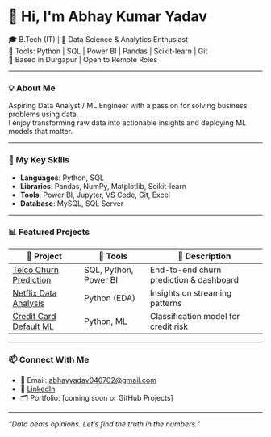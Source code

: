 # 👋 Hi, I'm Abhay Kumar Yadav

🎓 B.Tech (IT) | 🎯 Data Science & Analytics Enthusiast  
🔧 Tools: Python | SQL | Power BI | Pandas | Scikit-learn | Git  
📍 Based in Durgapur | Open to Remote Roles

---

### 💡 About Me

Aspiring Data Analyst / ML Engineer with a passion for solving business problems using data.  
I enjoy transforming raw data into actionable insights and deploying ML models that matter.

---

### 🔨 My Key Skills

- **Languages**: Python, SQL  
- **Libraries**: Pandas, NumPy, Matplotlib, Scikit-learn  
- **Tools**: Power BI, Jupyter, VS Code, Git, Excel  
- **Database**: MySQL, SQL Server

---

### 📊 Featured Projects

| 🔗 Project | 🔧 Tools | 📄 Description |
|-----------|----------|----------------|
| [Telco Churn Prediction](https://github.com/abhayadav708/telco-churn-prediction) | SQL, Python, Power BI | End-to-end churn prediction & dashboard |
| [Netflix Data Analysis](https://github.com/abhayadav708/Netflix-Data-Analysis) | Python (EDA) | Insights on streaming patterns |
| [Credit Card Default ML](https://github.com/abhayadav708/Credit-Card-Default-Prediction) | Python, ML | Classification model for credit risk |

---

### 📫 Connect With Me

- 📧 Email: abhayyadav040702@gmail.com  
- 💼 [LinkedIn](https://linkedin.com/in/your-link-here)  
- 🗂️ Portfolio: [coming soon or GitHub Projects]

---

_“Data beats opinions. Let’s find the truth in the numbers.”_

